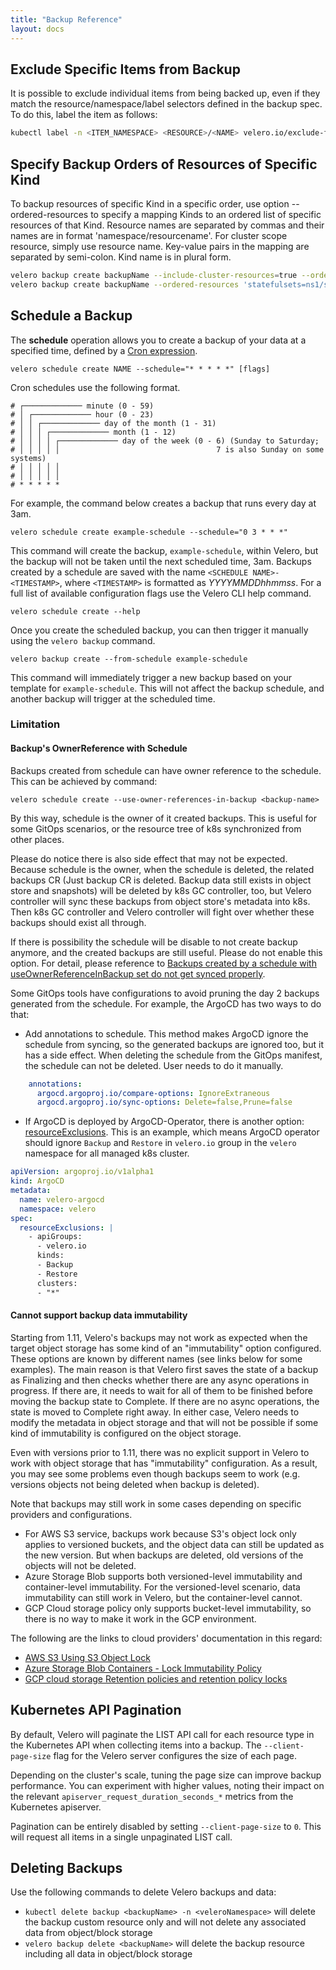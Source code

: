 ```yaml
---
title: "Backup Reference"
layout: docs
---
```


## Exclude Specific Items from Backup

It is possible to exclude individual items from being backed up, even if they match the resource/namespace/label selectors defined in the backup spec. To do this, label the item as follows:

```bash
kubectl label -n <ITEM_NAMESPACE> <RESOURCE>/<NAME> velero.io/exclude-from-backup=true
```

## Specify Backup Orders of Resources of Specific Kind

To backup resources of specific Kind in a specific order, use option --ordered-resources to specify a mapping Kinds to an ordered list of specific resources of that Kind.  Resource names are separated by commas and their names are in format 'namespace/resourcename'. For cluster scope resource, simply use resource name. Key-value pairs in the mapping are separated by semi-colon.  Kind name is in plural form.

```bash
velero backup create backupName --include-cluster-resources=true --ordered-resources 'pods=ns1/pod1,ns1/pod2;persistentvolumes=pv4,pv8' --include-namespaces=ns1
velero backup create backupName --ordered-resources 'statefulsets=ns1/sts1,ns1/sts0' --include-namespaces=ns1
```
## Schedule a Backup

The **schedule** operation allows you to create a backup of your data at a specified time, defined by a [Cron expression](https://en.wikipedia.org/wiki/Cron).

```
velero schedule create NAME --schedule="* * * * *" [flags]
```

Cron schedules use the following format.

```
# ┌───────────── minute (0 - 59)
# │ ┌───────────── hour (0 - 23)
# │ │ ┌───────────── day of the month (1 - 31)
# │ │ │ ┌───────────── month (1 - 12)
# │ │ │ │ ┌───────────── day of the week (0 - 6) (Sunday to Saturday;
# │ │ │ │ │                                   7 is also Sunday on some systems)
# │ │ │ │ │
# │ │ │ │ │
# * * * * *
```

For example, the command below creates a backup that runs every day at 3am.

```
velero schedule create example-schedule --schedule="0 3 * * *"
```

This command will create the backup, `example-schedule`, within Velero, but the backup will not be taken until the next scheduled time, 3am. Backups created by a schedule are saved with the name `<SCHEDULE NAME>-<TIMESTAMP>`, where `<TIMESTAMP>` is formatted as *YYYYMMDDhhmmss*. For a full list of available configuration flags use the Velero CLI help command.

```
velero schedule create --help
```

Once you create the scheduled backup, you can then trigger it manually using the `velero backup` command.

```
velero backup create --from-schedule example-schedule
```

This command will immediately trigger a new backup based on your template for `example-schedule`. This will not affect the backup schedule, and another backup will trigger at the scheduled time.


### Limitation

#### Backup's OwnerReference with Schedule
Backups created from schedule can have owner reference to the schedule. This can be achieved by command:

```
velero schedule create --use-owner-references-in-backup <backup-name>
```
By this way, schedule is the owner of it created backups. This is useful for some GitOps scenarios, or the resource tree of k8s synchronized from other places.

Please do notice there is also side effect that may not be expected. Because schedule is the owner, when the schedule is deleted, the related backups CR (Just backup CR is deleted. Backup data still exists in object store and snapshots) will be deleted by k8s GC controller, too, but Velero controller will sync these backups from object store's metadata into k8s. Then k8s GC controller and Velero controller will fight over whether these backups should exist all through.

If there is possibility the schedule will be disable to not create backup anymore, and the created backups are still useful. Please do not enable this option. For detail, please reference to [Backups created by a schedule with useOwnerReferenceInBackup set do not get synced properly](https://github.com/vmware-tanzu/velero/issues/4093).

Some GitOps tools have configurations to avoid pruning the day 2 backups generated from the schedule.
For example, the ArgoCD has two ways to do that:
* Add annotations to schedule. This method makes ArgoCD ignore the schedule from syncing, so the generated backups are ignored too, but it has a side effect. When deleting the schedule from the GitOps manifest, the schedule can not be deleted. User needs to do it manually.
``` yaml
    annotations:
      argocd.argoproj.io/compare-options: IgnoreExtraneous
      argocd.argoproj.io/sync-options: Delete=false,Prune=false
```
* If ArgoCD is deployed by ArgoCD-Operator, there is another option: [resourceExclusions](https://argocd-operator.readthedocs.io/en/latest/reference/argocd/#resource-exclusions-example). This is an example, which means ArgoCD operator should ignore `Backup` and `Restore` in `velero.io` group in the `velero` namespace for all managed k8s cluster.
``` yaml
apiVersion: argoproj.io/v1alpha1
kind: ArgoCD
metadata:
  name: velero-argocd
  namespace: velero
spec:
  resourceExclusions: |
    - apiGroups:
      - velero.io
      kinds:
      - Backup
      - Restore
      clusters:
      - "*"
```

#### Cannot support backup data immutability
Starting from 1.11, Velero's backups may not work as expected when the target object storage has some kind of an "immutability" option configured. These options are known by different names (see links below for some examples). The main reason is that Velero first saves the state of a backup as Finalizing and then checks whether there are any async operations in progress. If there are, it needs to wait for all of them to be finished before moving the backup state to Complete. If there are no async operations, the state is moved to Complete right away. In either case, Velero needs to modify the metadata in object storage and that will not be possible if some kind of immutability is configured on the object storage.

Even with versions prior to 1.11, there was no explicit support in Velero to work with object storage that has "immutability" configuration. As a result, you may see some problems even though backups seem to work (e.g. versions objects not being deleted when backup is deleted).

Note that backups may still work in some cases depending on specific providers and configurations.

* For AWS S3 service, backups work because S3's object lock only applies to versioned buckets, and the object data can still be updated as the new version. But when backups are deleted, old versions of the objects will not be deleted.
* Azure Storage Blob supports both versioned-level immutability and container-level immutability. For the versioned-level scenario, data immutability can still work in Velero, but the container-level cannot.
* GCP Cloud storage policy only supports bucket-level immutability, so there is no way to make it work in the GCP environment.

The following are the links to cloud providers' documentation in this regard:

* [AWS S3 Using S3 Object Lock](https://docs.aws.amazon.com/AmazonS3/latest/userguide/object-lock.html)
* [Azure Storage Blob Containers - Lock Immutability Policy](https://learn.microsoft.com/en-us/azure/storage/blobs/immutable-policy-configure-version-scope?tabs=azure-portal)
* [GCP cloud storage Retention policies and retention policy locks](https://cloud.google.com/storage/docs/bucket-lock)
 
## Kubernetes API Pagination

By default, Velero will paginate the LIST API call for each resource type in the Kubernetes API when collecting items into a backup. The `--client-page-size` flag for the Velero server configures the size of each page.

Depending on the cluster's scale, tuning the page size can improve backup performance. You can experiment with higher values, noting their impact on the relevant `apiserver_request_duration_seconds_*` metrics from the Kubernetes apiserver.

Pagination can be entirely disabled by setting `--client-page-size` to `0`. This will request all items in a single unpaginated LIST call.

## Deleting Backups

Use the following commands to delete Velero backups and data:

* `kubectl delete backup <backupName> -n <veleroNamespace>` will delete the backup custom resource only and will not delete any associated data from object/block storage
* `velero backup delete <backupName>` will delete the backup resource including all data in object/block storage

